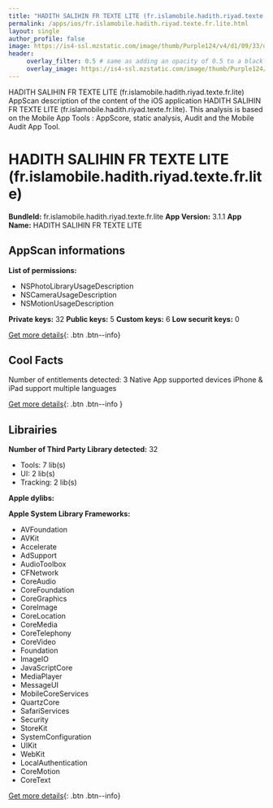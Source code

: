 ```yaml
---
title: "HADITH SALIHIN FR TEXTE LITE (fr.islamobile.hadith.riyad.texte.fr.lite)"
permalink: /apps/ios/fr.islamobile.hadith.riyad.texte.fr.lite.html
layout: single
author_profile: false
image: https://is4-ssl.mzstatic.com/image/thumb/Purple124/v4/d1/09/33/d10933ca-60ee-ddcf-148c-03dc9c8e080d/AppIcon-0-0-1x_U007emarketing-0-0-0-7-0-0-sRGB-0-0-0-GLES2_U002c0-512MB-85-220-0-0.png/512x512bb.jpg
header: 
     overlay_filter: 0.5 # same as adding an opacity of 0.5 to a black background
     overlay_image: https://is4-ssl.mzstatic.com/image/thumb/Purple124/v4/d1/09/33/d10933ca-60ee-ddcf-148c-03dc9c8e080d/AppIcon-0-0-1x_U007emarketing-0-0-0-7-0-0-sRGB-0-0-0-GLES2_U002c0-512MB-85-220-0-0.png/512x512bb.jpg
---
```

HADITH SALIHIN FR TEXTE LITE (fr.islamobile.hadith.riyad.texte.fr.lite) AppScan description of the content of the iOS application HADITH SALIHIN FR TEXTE LITE (fr.islamobile.hadith.riyad.texte.fr.lite). This analysis is based on the Mobile App Tools : AppScore, static analysis, Audit and the Mobile Audit App Tool.

# HADITH SALIHIN FR TEXTE LITE (fr.islamobile.hadith.riyad.texte.fr.lite)

**BundleId:** fr.islamobile.hadith.riyad.texte.fr.lite
**App Version:** 3.1.1
**App Name:** HADITH SALIHIN FR TEXTE LITE


## AppScan informations 

**List of permissions:** 
- NSPhotoLibraryUsageDescription
- NSCameraUsageDescription
- NSMotionUsageDescription
  
  
**Private keys:** 32
**Public keys:** 5
**Custom keys:** 6
**Low securit keys:** 0
  
[Get more details](/pricing.html){: .btn .btn--info}

## Cool Facts

Number of entitlements detected: 3
Native App
supported devices iPhone & iPad
support multiple languages
  
[Get more details](/pricing.html){: .btn .btn--info }

## Librairies 
**Number of Third Party Library detected:** 32
- Tools: 7 lib(s)
- UI: 2 lib(s)
- Tracking: 2 lib(s)


**Apple dylibs:**


**Apple System Library Frameworks:**
- AVFoundation
- AVKit
- Accelerate
- AdSupport
- AudioToolbox
- CFNetwork
- CoreAudio
- CoreFoundation
- CoreGraphics
- CoreImage
- CoreLocation
- CoreMedia
- CoreTelephony
- CoreVideo
- Foundation
- ImageIO
- JavaScriptCore
- MediaPlayer
- MessageUI
- MobileCoreServices
- QuartzCore
- SafariServices
- Security
- StoreKit
- SystemConfiguration
- UIKit
- WebKit
- LocalAuthentication
- CoreMotion
- CoreText


  
[Get more details](/pricing.html){: .btn .btn--info}

